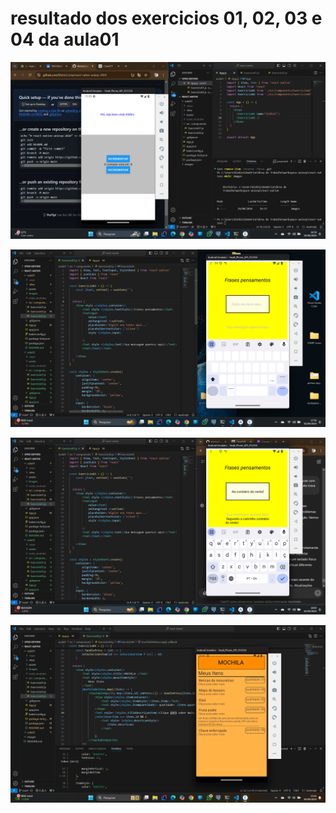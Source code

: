 ﻿# resultado dos exercicios 01, 02, 03 e 04 da aula01

![imagem do exercicio 01 e 02 da aula01](images/exercicio-01_02.png)

![imagem do exercicio 03 da aula01 sem digitar no campo de texto](images/exercicio-03.png)

![imagem do exercicio 03 da aula01 campo de texto com valor](images/exercicio-03-digitado.png)

![imagem do exerciico 04 da aula01, item que o jogador possui dentro da mochila](images/exercicio-04.png)
